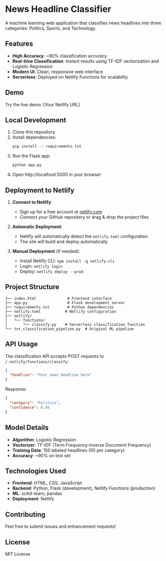 # News Headline Classifier

A machine learning web application that classifies news headlines into three categories: Politics, Sports, and Technology.

## Features

- **High Accuracy**: ~90% classification accuracy
- **Real-time Classification**: Instant results using TF-IDF vectorization and Logistic Regression
- **Modern UI**: Clean, responsive web interface
- **Serverless**: Deployed on Netlify Functions for scalability

## Demo

Try the live demo: [Your Netlify URL]

## Local Development

1. Clone this repository
2. Install dependencies:
   ```bash
   pip install -r requirements.txt
   ```
3. Run the Flask app:
   ```bash
   python app.py
   ```
4. Open http://localhost:5000 in your browser

## Deployment to Netlify

1. **Connect to Netlify**:
   - Sign up for a free account at [netlify.com](https://netlify.com)
   - Connect your GitHub repository or drag & drop the project files

2. **Automatic Deployment**:
   - Netlify will automatically detect the `netlify.toml` configuration
   - The site will build and deploy automatically

3. **Manual Deployment** (if needed):
   - Install Netlify CLI: `npm install -g netlify-cli`
   - Login: `netlify login`
   - Deploy: `netlify deploy --prod`

## Project Structure

```
├── index.html              # Frontend interface
├── app.py                  # Flask development server
├── requirements.txt        # Python dependencies
├── netlify.toml           # Netlify configuration
├── netlify/
│   └── functions/
│       └── classify.py    # Serverless classification function
└── txt_classification_pipeline.py  # Original ML pipeline
```

## API Usage

The classification API accepts POST requests to `/.netlify/functions/classify`:

```json
{
  "headline": "Your news headline here"
}
```

Response:
```json
{
  "category": "Politics",
  "confidence": 0.95
}
```

## Model Details

- **Algorithm**: Logistic Regression
- **Vectorizer**: TF-IDF (Term Frequency-Inverse Document Frequency)
- **Training Data**: 150 labeled headlines (50 per category)
- **Accuracy**: ~90% on test set

## Technologies Used

- **Frontend**: HTML, CSS, JavaScript
- **Backend**: Python, Flask (development), Netlify Functions (production)
- **ML**: scikit-learn, pandas
- **Deployment**: Netlify

## Contributing

Feel free to submit issues and enhancement requests!

## License

MIT License